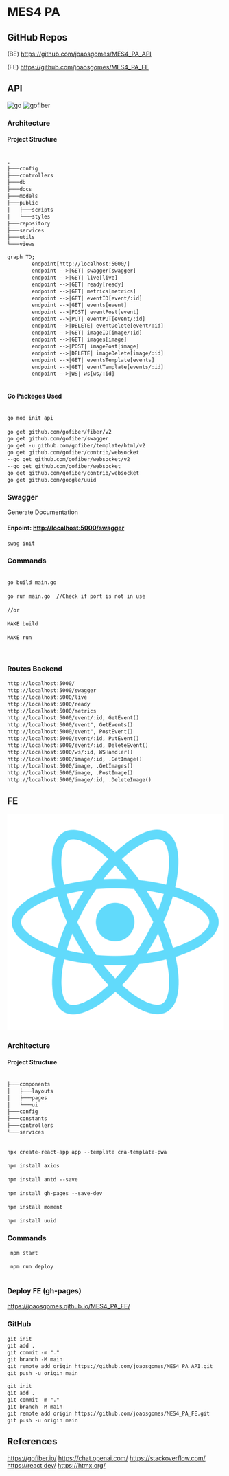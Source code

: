 # MES4 PA

## GitHub Repos

(BE) <https://github.com/joaosgomes/MES4_PA_API>

(FE) <https://github.com/joaosgomes/MES4_PA_FE>

## API

![go](https://go.dev/images/go-logo-blue.svg)
![gofiber](https://gofiber.io/assets/images/logo.svg)

### Architecture

#### Project Structure

````console

.
├───config
├───controllers
├───db
├───docs
├───models
├───public
│   ├───scripts
│   └───styles
├───repository
├───services
├───utils
└───views
````





````mermaid
graph TD;
        endpoint[http://localhost:5000/]
        endpoint -->|GET| swagger[swagger]
        endpoint -->|GET| live[live]
        endpoint -->|GET| ready[ready]
        endpoint -->|GET| metrics[metrics]
        endpoint -->|GET| eventID[event/:id]
        endpoint -->|GET| events[event]
        endpoint -->|POST| eventPost[event]
        endpoint -->|PUT| eventPUT[event/:id]
        endpoint -->|DELETE| eventDelete[event/:id]
        endpoint -->|GET| imageID[image/:id]
        endpoint -->|GET| images[image]
        endpoint -->|POST| imagePost[image]
        endpoint -->|DELETE| imageDelete[image/:id]
        endpoint -->|GET| eventsTemplate[events]
        endpoint -->|GET| eventTemplate[events/:id]
        endpoint -->|WS| ws[ws/:id]
 
````

#### Go Packeges Used

````console

go mod init api

go get github.com/gofiber/fiber/v2
go get github.com/gofiber/swagger
go get -u github.com/gofiber/template/html/v2
go get github.com/gofiber/contrib/websocket
--go get github.com/gofiber/websocket/v2
--go get github.com/gofiber/websocket
go get github.com/gofiber/contrib/websocket
go get github.com/google/uuid
````

### Swagger

Generate Documentation

#### Enpoint: <http://localhost:5000/swagger>

````console
swag init

````

### Commands

````console

go build main.go

go run main.go  //Check if port is not in use

//or

MAKE build

MAKE run



````

### Routes Backend

````console
http://localhost:5000/
http://localhost:5000/swagger
http://localhost:5000/live
http://localhost:5000/ready
http://localhost:5000/metrics
http://localhost:5000/event/:id, GetEvent()
http://localhost:5000/event", GetEvents()
http://localhost:5000/event", PostEvent()
http://localhost:5000/event/:id, PutEvent()
http://localhost:5000/event/:id, DeleteEvent()
http://localhost:5000/ws/:id, WSHandler()
http://localhost:5000/image/:id, .GetImage()
http://localhost:5000/image, .GetImages()
http://localhost:5000/image, .PostImage()
http://localhost:5000/image/:id, .DeleteImage()
````

## FE

![React](https://raw.githubusercontent.com/joaosgomes/MES4_PA_FE/main/public/logo512.png)

### Architecture

#### Project Structure

````console

├───components
│   ├───layouts
│   ├───pages
│   └───ui
├───config
├───constants
├───controllers
└───services
````

````console

npx create-react-app app --template cra-template-pwa

npm install axios

npm install antd --save

npm install gh-pages --save-dev

npm install moment

npm install uuid

````

### Commands

````
 npm start
 
 npm run deploy
 
````

### Deploy FE (gh-pages)

<https://joaosgomes.github.io/MES4_PA_FE/>

### GitHub

````console
git init
git add .
git commit -m "."
git branch -M main
git remote add origin https://github.com/joaosgomes/MES4_PA_API.git
git push -u origin main

````

````console
git init
git add .
git commit -m "."
git branch -M main
git remote add origin https://github.com/joaosgomes/MES4_PA_FE.git
git push -u origin main

````

## References

<https://gofiber.io/>
<https://chat.openai.com/>
<https://stackoverflow.com/>
<https://react.dev/>
<https://htmx.org/>

